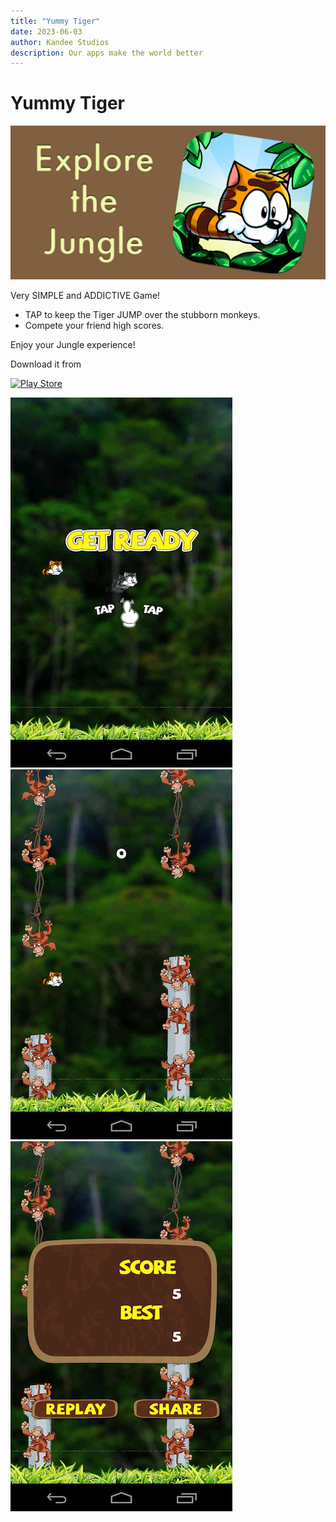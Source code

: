 ```yaml
---
title: "Yummy Tiger"
date: 2023-06-03
author: Kandee Studios
description: Our apps make the world better
---
```


# Yummy Tiger

![Banner](/docs/assets/yummy_tiger/feature_ad.png)

Very SIMPLE and ADDICTIVE Game! 

- TAP to keep the Tiger JUMP over the stubborn monkeys. 
- Compete your friend high scores. 

Enjoy your Jungle experience! 

Download it from

[![Play Store](https://img.shields.io/badge/Google_Play-414141?style=for-the-badge&logo=google-play&logoColor=white)](https://play.google.com/store/apps/details?id=com.kandee.YummyTiger)

![Screenshot1](/docs/assets/yummy_tiger/screenshot_1.png) ![Screenshot2](/docs/assets/yummy_tiger/screenshot_2.png) ![Screenshot3](/docs/assets/yummy_tiger/screenshot_3.png)
